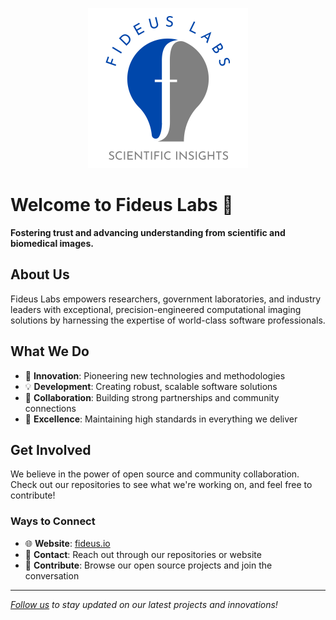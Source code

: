 <p align="center">
	<img src="./fideus-labs-logo.svg" alt="Fideus Labs Logo" width="256" />
</p>

# Welcome to Fideus Labs 👋

**Fostering trust and advancing understanding from scientific and biomedical images.**

## About Us

Fideus Labs empowers researchers, government laboratories, and industry leaders with exceptional, precision-engineered computational imaging solutions by harnessing the expertise of world-class software professionals.

## What We Do

- 🚀 **Innovation**: Pioneering new technologies and methodologies
- 💡 **Development**: Creating robust, scalable software solutions
- 🤝 **Collaboration**: Building strong partnerships and community connections
- 🌟 **Excellence**: Maintaining high standards in everything we deliver

## Get Involved

We believe in the power of open source and community collaboration. Check out our repositories to see what we're working on, and feel free to contribute!

### Ways to Connect

- 🌐 **Website**: [fideus.io](https://fideus.io)
- 📧 **Contact**: Reach out through our repositories or website
- 🤝 **Contribute**: Browse our open source projects and join the conversation

---

*[Follow us](https://fideus.io/subscribe) to stay updated on our latest projects and innovations!*
